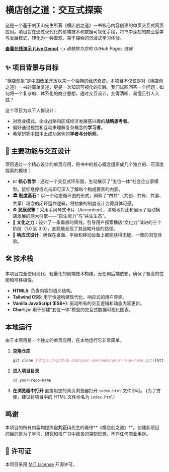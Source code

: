 # 横店创之道：交互式探索

这是一个基于刘正山先生所著《横店创之道》一书核心内容创建的单页交互式网页应用。项目旨在通过现代化的前端技术和数据可视化手段，将书中深刻的商业哲学与发展模式，转化为一种直观、易于探索的沉浸式学习体验。

**[查看在线演示 (Live Demo)](https://liguannan-alex.github.io/The-Way-of-Creation-in-Hengdian/)** 👈 _请替换为您的 GitHub Pages 链接_


## ✨ 项目背景与目标

“横店现象”是中国改革开放以来一个独特的经济奇迹。本项目不仅仅是对《横店创之道》一书的简单复述，更是一次知识可视化的实践。我们试图回答一个问题：如何将一个复杂的、体系化的商业思想，通过交互设计，变得清晰、易懂且引人入胜？

这个项目为以下人群设计：
- 对商业模式、企业战略和区域经济发展感兴趣的**战略思考者**。
- 偏好通过视觉和互动来理解复杂概念的**学习者**。
- 希望研究中国本土成功案例的**学者与分析师**。

## 🚀 主要功能与交互设计

项目通过一个精心设计的单页应用，将书中的核心概念组织成几个独立的、可深度探索的模块：

- **📈 核心哲学**：通过一个交互式环形图，生动展示了“五位一体”社会企业家模型。鼠标悬停或点击即可深入了解每个构成要素的内涵。
- **🏛️ 制度基石**：以一个动态循环图的形式，阐释了“四共”（共创、共有、共富、共享）理念的闭环运作逻辑，将抽象的制度设计变得具体可感。
- **⚙️ 发展双擎**：采用手风琴式卡片（Accordion），清晰地对比和展示了驱动横店发展的两大引擎——“自生能力”与“共生生态”。
- **🌳 文化之力**：设计了一条垂直时间线，引导用户探索横店“文化力”演进的三个阶段（1.0 到 3.0），直观地呈现了其战略升级的路径。
- **📱 响应式设计**：确保在桌面、平板和移动设备上都能获得无缝、一致的浏览体验。

## 🛠️ 技术栈

本项目完全使用现代、轻量化的前端技术构建，无任何后端依赖，确保了极高的性能和可移植性。

- **HTML5**: 负责内容的语义结构。
- **Tailwind CSS**: 用于快速构建现代化、响应式的用户界面。
- **Vanilla JavaScript (ES6+)**: 驱动所有的交互逻辑和动态内容更新。
- **Chart.js**: 用于创建“五位一体”模型的交互式数据可视化图表。

## 本地运行

由于本项目是一个独立的单页应用，在本地运行它非常简单。

1.  **克隆仓库**
    ```bash
    git clone [https://github.com/your-username/your-repo-name.git](https://github.com/your-username/your-repo-name.git)
    ```

2.  **进入项目目录**
    ```bash
    cd your-repo-name
    ```

3.  **在浏览器中打开**
    直接用您的网页浏览器打开 `index.html` 文件即可。
    (为了方便，建议将项目中的 HTML 文件命名为 `index.html`)

## 鸣谢

本项目的所有内容均提炼自**刘正山**先生的著作**《横店创之道》**。创建此项目的目的是为了学习、研究和推广书中蕴含的深刻思想，不作任何商业用途。

## 📄 许可证

本项目采用 [MIT License](https://opensource.org/licenses/MIT) 开源许可。
